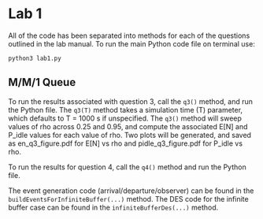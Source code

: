 # Lab 1

All of the code has been separated into methods for each of the questions outlined in the lab manual. To run the main Python code file on terminal use:

`python3 lab1.py`

## M/M/1 Queue

To run the results associated with question 3, call the `q3()` method, and run the Python file. The `q3(T)` method takes a simulation time (T) parameter, which defaults to T = 1000 s if unspecified. The `q3()` method will sweep values of rho across 0.25 and 0.95, and compute the associated E[N] and P_idle values for each value of rho. Two plots will be generated, and saved as en_q3_figure.pdf for E[N] vs rho and pidle_q3_figure.pdf for P_idle vs rho.

To run the results for question 4, call the `q4()` method and run the Python file.

The event generation code (arrival/departure/observer) can be found in the `buildEventsForInfiniteBuffer(...)` method. The DES code for the infinite buffer case can be found in the `infiniteBufferDes(...)` method.
